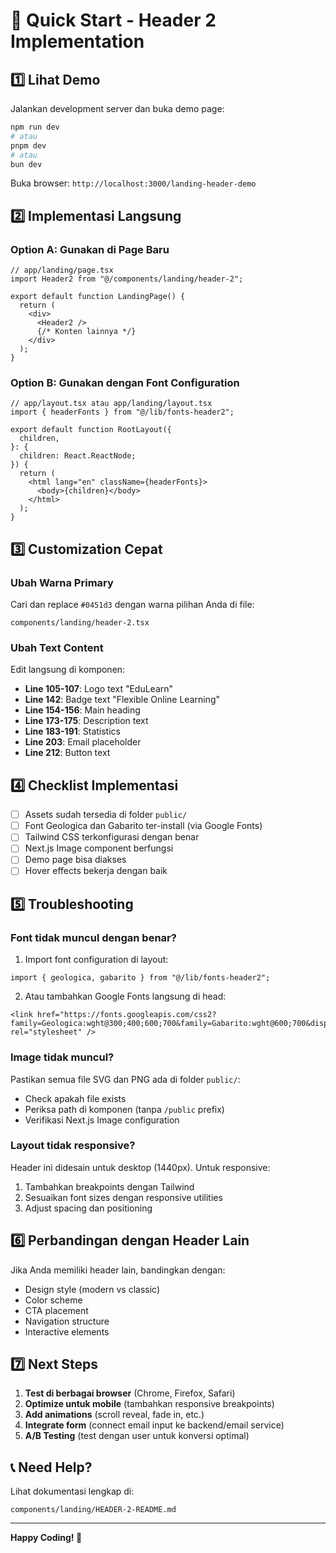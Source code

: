 # 🚀 Quick Start - Header 2 Implementation

## 1️⃣ Lihat Demo
Jalankan development server dan buka demo page:

```bash
npm run dev
# atau
pnpm dev
# atau
bun dev
```

Buka browser: `http://localhost:3000/landing-header-demo`

## 2️⃣ Implementasi Langsung

### Option A: Gunakan di Page Baru
```tsx
// app/landing/page.tsx
import Header2 from "@/components/landing/header-2";

export default function LandingPage() {
  return (
    <div>
      <Header2 />
      {/* Konten lainnya */}
    </div>
  );
}
```

### Option B: Gunakan dengan Font Configuration
```tsx
// app/layout.tsx atau app/landing/layout.tsx
import { headerFonts } from "@/lib/fonts-header2";

export default function RootLayout({
  children,
}: {
  children: React.ReactNode;
}) {
  return (
    <html lang="en" className={headerFonts}>
      <body>{children}</body>
    </html>
  );
}
```

## 3️⃣ Customization Cepat

### Ubah Warna Primary
Cari dan replace `#0451d3` dengan warna pilihan Anda di file:
```
components/landing/header-2.tsx
```

### Ubah Text Content
Edit langsung di komponen:
- **Line 105-107**: Logo text "EduLearn"
- **Line 142**: Badge text "Flexible Online Learning"
- **Line 154-156**: Main heading
- **Line 173-175**: Description text
- **Line 183-191**: Statistics
- **Line 203**: Email placeholder
- **Line 212**: Button text

## 4️⃣ Checklist Implementasi

- [ ] Assets sudah tersedia di folder `public/`
- [ ] Font Geologica dan Gabarito ter-install (via Google Fonts)
- [ ] Tailwind CSS terkonfigurasi dengan benar
- [ ] Next.js Image component berfungsi
- [ ] Demo page bisa diakses
- [ ] Hover effects bekerja dengan baik

## 5️⃣ Troubleshooting

### Font tidak muncul dengan benar?
1. Import font configuration di layout:
```tsx
import { geologica, gabarito } from "@/lib/fonts-header2";
```

2. Atau tambahkan Google Fonts langsung di head:
```tsx
<link href="https://fonts.googleapis.com/css2?family=Geologica:wght@300;400;600;700&family=Gabarito:wght@600;700&display=swap" rel="stylesheet" />
```

### Image tidak muncul?
Pastikan semua file SVG dan PNG ada di folder `public/`:
- Check apakah file exists
- Periksa path di komponen (tanpa `/public` prefix)
- Verifikasi Next.js Image configuration

### Layout tidak responsive?
Header ini didesain untuk desktop (1440px). Untuk responsive:
1. Tambahkan breakpoints dengan Tailwind
2. Sesuaikan font sizes dengan responsive utilities
3. Adjust spacing dan positioning

## 6️⃣ Perbandingan dengan Header Lain

Jika Anda memiliki header lain, bandingkan dengan:
- Design style (modern vs classic)
- Color scheme
- CTA placement
- Navigation structure
- Interactive elements

## 7️⃣ Next Steps

1. **Test di berbagai browser** (Chrome, Firefox, Safari)
2. **Optimize untuk mobile** (tambahkan responsive breakpoints)
3. **Add animations** (scroll reveal, fade in, etc.)
4. **Integrate form** (connect email input ke backend/email service)
5. **A/B Testing** (test dengan user untuk konversi optimal)

## 📞 Need Help?

Lihat dokumentasi lengkap di:
```
components/landing/HEADER-2-README.md
```

---

**Happy Coding! 🎉**
